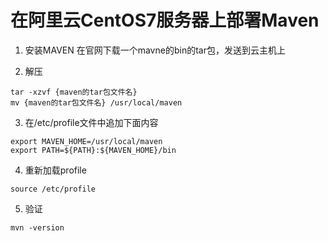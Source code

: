 # 在阿里云CentOS7服务器上部署Maven

1. 安装MAVEN
在官网下载一个mavne的bin的tar包，发送到云主机上

2. 解压
```shell
tar -xzvf {maven的tar包文件名}
mv {maven的tar包文件名} /usr/local/maven
```
3. 在/etc/profile文件中追加下面内容
```shell
export MAVEN_HOME=/usr/local/maven
export PATH=${PATH}:${MAVEN_HOME}/bin
```

4. 重新加载profile
```shell
source /etc/profile
```

5. 验证
```shell
mvn -version
```
